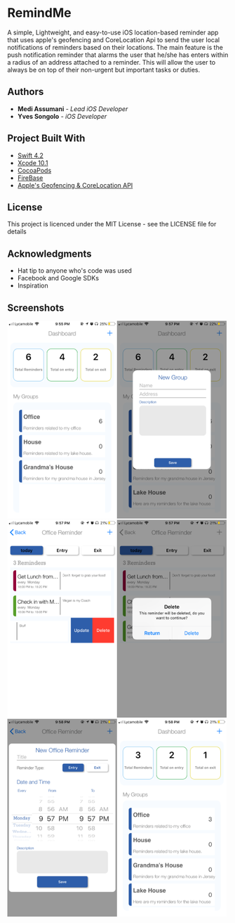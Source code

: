 # RemindMe

A simple, Lightweight, and easy-to-use iOS location-based reminder app that uses apple's geofencing and CoreLocation Api  to send the user local notifications of reminders based on their locations. The main feature is the push notification reminder that alarms the user that he/she has enters within a radius of an address attached to a reminder. This will allow the user to always be on top of their non-urgent but important tasks or duties.

## Authors

* **Medi Assumani** - *Lead iOS Developer*
* **Yves Songolo** - *iOS Developer*

## Project Built With

* [Swift 4.2](https://developer.apple.com/swift/)
* [Xcode 10.1](https://developer.apple.com/xcode/)
* [CocoaPods](https://guides.cocoapods.org/terminal/commands.html)
* [FireBase](https://console.firebase.google.com/u/1/)
* [Apple's Geofencing & CoreLocation API](https://developer.apple.com/documentation/corelocation)

## License

This project is licenced under the MIT License - see the LICENSE file for details

## Acknowledgments

* Hat tip to anyone who's code was used
* Facebook and Google SDKs
* Inspiration

## Screenshots

<img src= "screenshots\sc1.PNG" width = 250 height = 450></img><img src= "screenshots/sc2.PNG" width = 250 height = 450>
<img src= "screenshots/sc3.PNG" width = 250 height = 450><img src= "screenshots/sc4.PNG" width = 250 height = 450>
<img src= "screenshots/sc5.PNG" width = 250 height = 450><img src= "screenshots/sc6.PNG" width = 250 height = 450>
